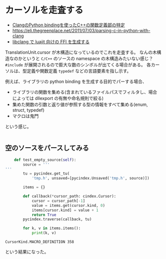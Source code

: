 # カーソルを走査する

* [ClangのPython bindingを使ったC++の関数定義部の特定](https://qiita.com/subaru44k/items/4e69ec987547011d7e63)
* <https://eli.thegreenplace.net/2011/07/03/parsing-c-in-python-with-clang>
* [libclang で luajit 向けの FFI を生成する](https://ousttrue.github.io/posts/2021/luajitffi/)

TranslationUnit.cursor が木構造になっているのでこれを走査する。
なんの木構造なのかというと `C/C++` のソースの namespace の木構造みたいない感じ？
`#include` が展開されるので膨大な数のシンボルが出てくる場合がある。
各カーソルは、型定義や関数定義 `typedef` などの言語要素を指し示す。

例えば、ライブラリの python binding を生成する目的でパーする場合、

* ライブラリの関数を集める(含まれているファイルパスでフィルタし、場合によっては dllexport の有無や命名規則で絞る)
* 集めた関数の引数と返り値が参照する型の情報をすべて集める(enum, struct, typedef)
* マクロは鬼門

という感じ。

```{gitinclude} HEAD docs/cindex/traverse.py
```

## 空のソースをパースしてみる

```python
    def test_empty_source(self):
        source = '''
'''
        tu = pycindex.get_tu(
            'tmp.h', unsaved=[pycindex.Unsaved('tmp.h', source)])

        items = {}

        def callback(*cursor_path: cindex.Cursor):
            cursor = cursor_path[-1]
            value = items.get(cursor.kind, 0)
            items[cursor.kind] = value + 1
            return True
        pycindex.traverse(callback, tu)

        for k, v in items.items():
            print(k, v)
```

```
CursorKind.MACRO_DEFINITION 358
```

という結果になった。
